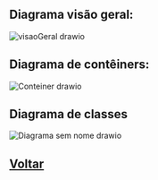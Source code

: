 ## Diagrama visão geral:

![visaoGeral drawio](https://github.com/victorEsantos/portifolioTCC/assets/61585518/894e6e19-5287-4d1e-84e5-77d5122c6d3e)


## Diagrama de contêiners:

![Conteiner drawio](https://github.com/victorEsantos/portifolioTCC/assets/61585518/633ce826-a909-4d08-984a-cd589fc10287)

## Diagrama de classes

![Diagrama sem nome drawio](https://github.com/victorEsantos/portifolioTCC/assets/61585518/1a014556-35db-4ba1-abbc-854e6499c3e2)


## [Voltar](README.md)
